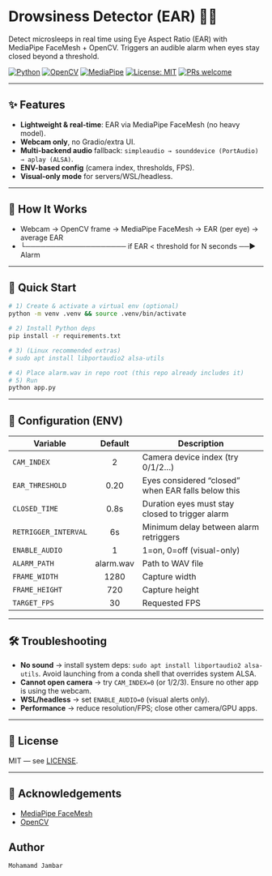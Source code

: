 # Drowsiness Detector (EAR) 👀🔔
<!-- PROJECT TAGLINE -->
Detect microsleeps in real time using Eye Aspect Ratio (EAR) with MediaPipe FaceMesh + OpenCV. Triggers an audible alarm when eyes stay closed beyond a threshold.

<!-- BADGES -->
[![Python](https://img.shields.io/badge/Python-3.9%2B-blue.svg)](#)
[![OpenCV](https://img.shields.io/badge/OpenCV-4.8%2B-orange.svg)](#)
[![MediaPipe](https://img.shields.io/badge/MediaPipe-0.10%2B-green.svg)](#)
[![License: MIT](https://img.shields.io/badge/License-MIT-yellow.svg)](LICENSE)
[![PRs welcome](https://img.shields.io/badge/PRs-welcome-brightgreen.svg)](#contributing)
<!-- Optional CI badge:
[![CI](https://github.com/<USER>/<REPO>/actions/workflows/ci.yml/badge.svg)](https://github.com/<USER>/<REPO>/actions) -->

---


## ✨ Features
- **Lightweight & real-time**: EAR via MediaPipe FaceMesh (no heavy model).
- **Webcam only**, no Gradio/extra UI.
- **Multi-backend audio** fallback: `simpleaudio → sounddevice (PortAudio) → aplay (ALSA)`.
- **ENV-based config** (camera index, thresholds, FPS).
- **Visual-only mode** for servers/WSL/headless.

---

## 🧩 How It Works
- Webcam → OpenCV frame → MediaPipe FaceMesh → EAR (per eye) → average EAR
- └──────────────────── if EAR < threshold for N seconds ──► Alarm


---

## 🚀 Quick Start
```bash
# 1) Create & activate a virtual env (optional)
python -m venv .venv && source .venv/bin/activate

# 2) Install Python deps
pip install -r requirements.txt

# 3) (Linux recommended extras)
# sudo apt install libportaudio2 alsa-utils

# 4) Place alarm.wav in repo root (this repo already includes it)
# 5) Run
python app.py
```
---
## 🚀 Configuration (ENV)

| Variable             |  Default  | Description                                        |
| -------------------- | :-------: | -------------------------------------------------- |
| `CAM_INDEX`          |     2     | Camera device index (try 0/1/2…)                   |
| `EAR_THRESHOLD`      |    0.20   | Eyes considered “closed” when EAR falls below this |
| `CLOSED_TIME`        |    0.8s   | Duration eyes must stay closed to trigger alarm    |
| `RETRIGGER_INTERVAL` |     6s    | Minimum delay between alarm retriggers             |
| `ENABLE_AUDIO`       |     1     | 1=on, 0=off (visual-only)                          |
| `ALARM_PATH`         | alarm.wav | Path to WAV file                                   |
| `FRAME_WIDTH`        |    1280   | Capture width                                      |
| `FRAME_HEIGHT`       |    720    | Capture height                                     |
| `TARGET_FPS`         |     30    | Requested FPS                                      |

---

## 🛠 Troubleshooting
- **No sound** → install system deps: `sudo apt install libportaudio2 alsa-utils`. Avoid launching from a conda shell that overrides system ALSA.
- **Cannot open camera** → try `CAM_INDEX=0` (or 1/2/3). Ensure no other app is using the webcam.
- **WSL/headless** → set `ENABLE_AUDIO=0` (visual alerts only).
- **Performance** → reduce resolution/FPS; close other camera/GPU apps.

---


## 📜 License
MIT — see [LICENSE](LICENSE).

---

## 🙌 Acknowledgements
- [MediaPipe FaceMesh](https://developers.google.com/mediapipe)
- [OpenCV](https://opencv.org/)

## Author  
```
Mohamamd Jambar
```



